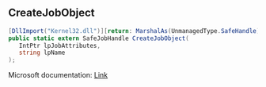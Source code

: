 ## CreateJobObject

```csharp
[DllImport("Kernel32.dll")][return: MarshalAs(UnmanagedType.SafeHandle)]
public static extern SafeJobHandle CreateJobObject(
   IntPtr lpJobAttributes,
   string lpName
);
```

Microsoft documentation: [Link](https://docs.microsoft.com/en-us/windows/win32/api/jobapi2/nf-jobapi2-createjobobjectw)
